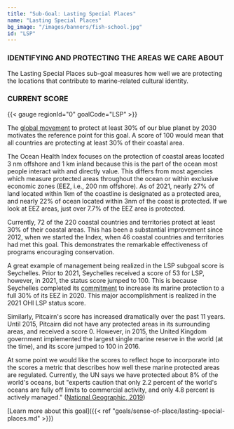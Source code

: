 ```yaml
---
title: "Sub-Goal: Lasting Special Places"
name: "Lasting Special Places"
bg_image: "/images/banners/fish-school.jpg"
id: "LSP"
---
```


### IDENTIFYING AND PROTECTING THE AREAS WE CARE ABOUT
The Lasting Special Places sub-goal measures how well we are protecting the locations that contribute to marine-related cultural identity. 

### CURRENT SCORE

{{< gauge regionId="0" goalCode="LSP" >}}

The [global movement](https://worldoceanday.org/take-action/social-media-toolkit/?gclid=Cj0KCQjwt-6LBhDlARIsAIPRQcK8Aw3Gk9-0D6TyFjVJAlnMRJtcVlgLDwl5Q0BYSGuyYzlPp8q28awaAu-FEALw_wcB) to protect at least 30% of our blue planet by 2030 motivates the reference point for this goal. A score of 100 would mean that all countries are protecting at least 30% of their coastal area. 

The Ocean Health Index focuses on the protection of coastal areas located 3 nm offshore and 1 km inland because this is the part of the ocean most people interact with and directly value. This differs from most agencies which measure protected areas throughout the ocean or within exclusive economic zones (EEZ, i.e., 200 nm offshore). As of 2021, nearly 27% of land located within 1km of the coastline is designated as a protected area, and nearly 22% of ocean located within 3nm of the coast is protected. If we look at EEZ areas, just over 7.7% of the EEZ area is protected.

Currently, 72 of the 220 coastal countries and territories protect at least 30% of their coastal areas. This has been a substantial improvement since 2012, when we started the Index, when 46 coastal countries and territories had met this goal. This demonstrates the remarkable effectiveness of programs encouraging conservation.

A great example of management being realized in the LSP subgoal score is Seychelles. Prior to 2021, Seychelles received a score of 53 for LSP, however, in 2021, the status score jumped to 100. This is because Seychelles completed its [commitment](https://www.nature.org/en-us/about-us/where-we-work/africa/stories-in-africa/seychelles-conservation-commitment-comes-to-life/) to increase its marine protection to a full 30% of its EEZ in 2020. This major accomplishment is realized in the 2021 OHI LSP status score.

Similarly, Pitcairn's score has increased dramatically over the past 11 years. Until 2015, Pitcairn did not have any protected areas in its surrounding areas, and received a score 0. However, in 2015, the United Kingdom government implemented the largest single marine reserve in the world (at the time), and its score jumped to 100 in 2016. 

At some point we would like the scores to reflect hope to incorporate into the scores a metric that describes how well these marine protected areas are regulated. Currently, the UN says we have protected about 8% of the world's oceans, but "experts caution that only 2.2 percent of the world's oceans are fully off limits to commercial activity, and only 4.8 percent is actively managed." ([National Geographic, 2019](https://www.nationalgeographic.com/environment/article/paper-parks-undermine-marine-protected-areas))

[Learn more about this goal]({{< ref "goals/sense-of-place/lasting-special-places.md" >}})
